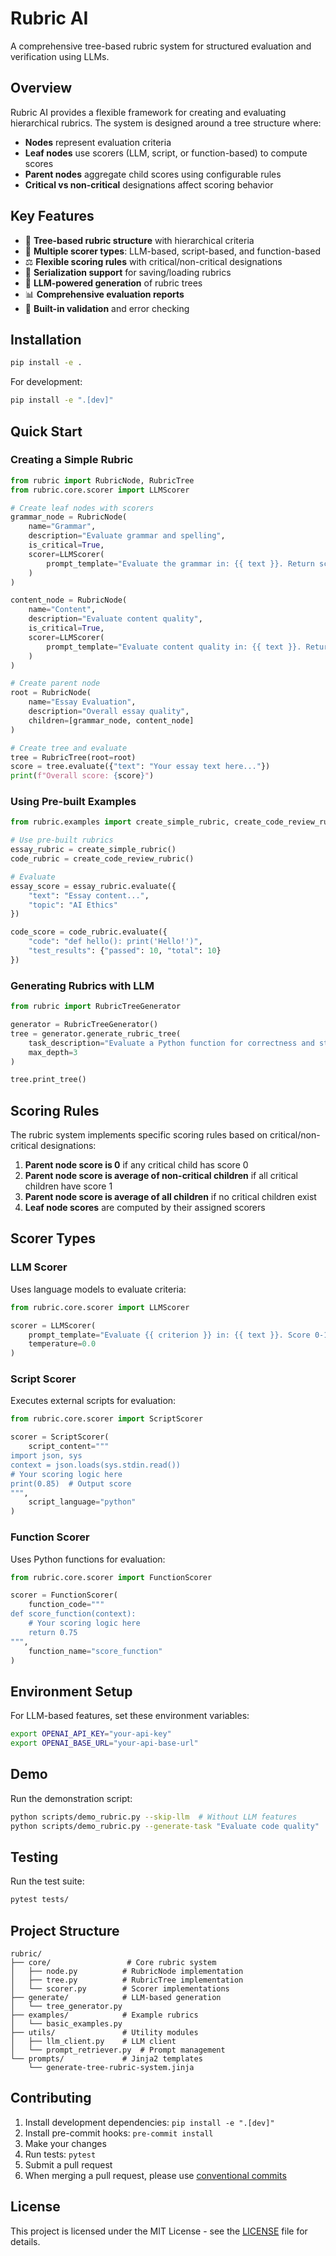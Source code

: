 # Rubric AI

A comprehensive tree-based rubric system for structured evaluation and verification using LLMs.

## Overview

Rubric AI provides a flexible framework for creating and evaluating hierarchical rubrics. The system is designed around a tree structure where:

- **Nodes** represent evaluation criteria
- **Leaf nodes** use scorers (LLM, script, or function-based) to compute scores
- **Parent nodes** aggregate child scores using configurable rules
- **Critical vs non-critical** designations affect scoring behavior

## Key Features

- 🌳 **Tree-based rubric structure** with hierarchical criteria
- 🤖 **Multiple scorer types**: LLM-based, script-based, and function-based
- ⚖️ **Flexible scoring rules** with critical/non-critical designations
- 🔄 **Serialization support** for saving/loading rubrics
- 🎯 **LLM-powered generation** of rubric trees
- 📊 **Comprehensive evaluation reports**
- 🧪 **Built-in validation** and error checking

## Installation

```bash
pip install -e .
```

For development:
```bash
pip install -e ".[dev]"
```

## Quick Start

### Creating a Simple Rubric

```python
from rubric import RubricNode, RubricTree
from rubric.core.scorer import LLMScorer

# Create leaf nodes with scorers
grammar_node = RubricNode(
    name="Grammar",
    description="Evaluate grammar and spelling",
    is_critical=True,
    scorer=LLMScorer(
        prompt_template="Evaluate the grammar in: {{ text }}. Return score 0-1."
    )
)

content_node = RubricNode(
    name="Content",
    description="Evaluate content quality", 
    is_critical=True,
    scorer=LLMScorer(
        prompt_template="Evaluate content quality in: {{ text }}. Return score 0-1."
    )
)

# Create parent node
root = RubricNode(
    name="Essay Evaluation",
    description="Overall essay quality",
    children=[grammar_node, content_node]
)

# Create tree and evaluate
tree = RubricTree(root=root)
score = tree.evaluate({"text": "Your essay text here..."})
print(f"Overall score: {score}")
```

### Using Pre-built Examples

```python
from rubric.examples import create_simple_rubric, create_code_review_rubric

# Use pre-built rubrics
essay_rubric = create_simple_rubric()
code_rubric = create_code_review_rubric()

# Evaluate
essay_score = essay_rubric.evaluate({
    "text": "Essay content...",
    "topic": "AI Ethics"
})

code_score = code_rubric.evaluate({
    "code": "def hello(): print('Hello!')",
    "test_results": {"passed": 10, "total": 10}
})
```

### Generating Rubrics with LLM

```python
from rubric import RubricTreeGenerator

generator = RubricTreeGenerator()
tree = generator.generate_rubric_tree(
    task_description="Evaluate a Python function for correctness and style",
    max_depth=3
)

tree.print_tree()
```

## Scoring Rules

The rubric system implements specific scoring rules based on critical/non-critical designations:

1. **Parent node score is 0** if any critical child has score 0
2. **Parent node score is average of non-critical children** if all critical children have score 1
3. **Parent node score is average of all children** if no critical children exist
4. **Leaf node scores** are computed by their assigned scorers

## Scorer Types

### LLM Scorer
Uses language models to evaluate criteria:

```python
from rubric.core.scorer import LLMScorer

scorer = LLMScorer(
    prompt_template="Evaluate {{ criterion }} in: {{ text }}. Score 0-1: ",
    temperature=0.0
)
```

### Script Scorer
Executes external scripts for evaluation:

```python
from rubric.core.scorer import ScriptScorer

scorer = ScriptScorer(
    script_content="""
import json, sys
context = json.loads(sys.stdin.read())
# Your scoring logic here
print(0.85)  # Output score
""",
    script_language="python"
)
```

### Function Scorer
Uses Python functions for evaluation:

```python
from rubric.core.scorer import FunctionScorer

scorer = FunctionScorer(
    function_code="""
def score_function(context):
    # Your scoring logic here
    return 0.75
""",
    function_name="score_function"
)
```

## Environment Setup

For LLM-based features, set these environment variables:

```bash
export OPENAI_API_KEY="your-api-key"
export OPENAI_BASE_URL="your-api-base-url"
```

## Demo

Run the demonstration script:

```bash
python scripts/demo_rubric.py --skip-llm  # Without LLM features
python scripts/demo_rubric.py --generate-task "Evaluate code quality"  # With LLM
```

## Testing

Run the test suite:

```bash
pytest tests/
```

## Project Structure

```
rubric/
├── core/                 # Core rubric system
│   ├── node.py          # RubricNode implementation
│   ├── tree.py          # RubricTree implementation
│   └── scorer.py        # Scorer implementations
├── generate/            # LLM-based generation
│   └── tree_generator.py
├── examples/            # Example rubrics
│   └── basic_examples.py
├── utils/               # Utility modules
│   ├── llm_client.py    # LLM client
│   └── prompt_retriever.py  # Prompt management
└── prompts/             # Jinja2 templates
    └── generate-tree-rubric-system.jinja
```

## Contributing

1. Install development dependencies: `pip install -e ".[dev]"`
2. Install pre-commit hooks: `pre-commit install`
3. Make your changes
4. Run tests: `pytest`
5. Submit a pull request
6. When merging a pull request, please use [conventional commits](https://www.conventionalcommits.org/en/v1.0.0/)

## License

This project is licensed under the MIT License - see the [LICENSE](LICENSE) file for details.
